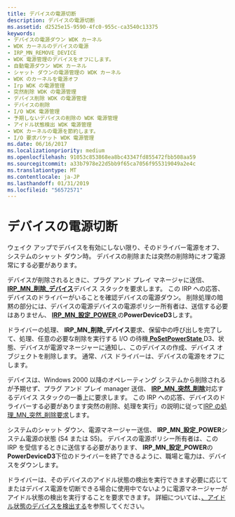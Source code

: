 ```yaml
---
title: デバイスの電源切断
description: デバイスの電源切断
ms.assetid: d2525e15-9590-4fc0-955c-ca3540c13375
keywords:
- デバイスの電源ダウン WDK カーネル
- WDK カーネルのデバイスの電源
- IRP_MN_REMOVE_DEVICE
- WDK 電源管理のデバイスをオフにします。
- 自動電源ダウン WDK カーネル
- シャット ダウンの電源管理の WDK カーネル
- WDK のカーネルを電源オフ
- Irp WDK の電源管理
- 突然削除 WDK の電源管理
- デバイス削除 WDK の電源管理
- デバイスの削除
- I/O WDK 電源管理
- 予期しないデバイスの削除の WDK 電源管理
- アイドル状態検出 WDK 電源管理
- WDK カーネルの電源を節約します。
- I/O 要求パケット WDK 電源管理
ms.date: 06/16/2017
ms.localizationpriority: medium
ms.openlocfilehash: 91053c853868ea8bc43347fd855472fbb508aa59
ms.sourcegitcommit: a33b7978e22d5bb9f65ca7056f955319049a2e4c
ms.translationtype: MT
ms.contentlocale: ja-JP
ms.lasthandoff: 01/31/2019
ms.locfileid: "56572571"
---
```

# <a name="powering-down-a-device"></a>デバイスの電源切断





ウェイク アップでデバイスを有効にしない限り、そのドライバー電源をオフ、システムのシャット ダウン時。 デバイスの削除または突然の削除時にオフ電源常にする必要があります。

デバイスが削除されるときに、プラグ アンド プレイ マネージャに送信、 [ **IRP\_MN\_削除\_デバイス**](https://msdn.microsoft.com/library/windows/hardware/ff551738)デバイス スタックを要求します。 この IRP への応答、デバイスのドライバーがいることを確認デバイスの電源ダウン。 削除処理の暗黙の部分には、デバイスの電源デバイスの電源ポリシー所有者は、送信する必要はありません、 [ **IRP\_MN\_設定\_POWER** ](https://msdn.microsoft.com/library/windows/hardware/ff551744)の**PowerDeviceD3**します。

ドライバーの処理、 **IRP\_MN\_削除\_デバイス**要求、保留中の呼び出しを完了して、処理、任意の必要な削除を実行する I/O の待機[ **PoSetPowerState** ](https://msdn.microsoft.com/library/windows/hardware/ff559765) D3、状態、デバイスが電源マネージャーに通知し、このデバイスの作成、デバイス オブジェクトを削除します。 通常、バス ドライバーは、デバイスの電源をオフにします。

デバイスは、Windows 2000 以降のオペレーティング システムから削除されるが予期せず、プラグ アンド プレイ manager 送信、 [ **IRP\_MN\_突然\_削除**](https://msdn.microsoft.com/library/windows/hardware/ff551760)対応するデバイス スタックの一番上に要求します。 この IRP への応答、デバイスのドライバーする必要があります突然の削除、処理を実行」の説明に従って[IRP の処理\_MN\_突然\_削除要求](handling-an-irp-mn-surprise-removal-request.md)します。

システムのシャット ダウン、電源マネージャー送信、 **IRP\_MN\_設定\_POWER**システム電源の状態 (S4 または S5)。 デバイスの電源ポリシー所有者は、この IRP を受信するときに送信する必要があります、 **IRP\_MN\_設定\_POWER**の**PowerDeviceD3**下位のドライバーを終了できるように、職場と電力は、デバイスをダウンします。

ドライバーは、そのデバイスのアイドル状態の検出を実行できます必要に応じてまたはデバイス電源を切断できる場合に使用中でないように電源マネージャーがアイドル状態の検出を実行することを要求できます。 詳細については、[、アイドル状態のデバイスを検出する](detecting-an-idle-device.md)を参照してください。

 

 




